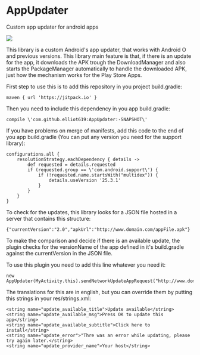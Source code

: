 # AppUpdater
Custom app updater for android apps

[![](https://jitpack.io/v/elliot619/AppUpdater.svg)](https://jitpack.io/#elliot619/AppUpdater)

This library is a custom Android's app updater, that works with Android O and previous versions.
This library main feature is that, if there is an update for the app, it downloads the APK trough the DownloadManager and also starts the PackageManager automatically to handle the downloaded APK, just how the mechanism works for the Play Store Apps.

First step to use this is to add this repository in you project build.gradle:
  ```
  maven { url 'https://jitpack.io' }
  ```

Then you need to include this dependency in you app build.gradle:
```
compile \'com.github.elliot619:AppUpdater:-SNAPSHOT\'
```

If you have problems on merge of manifests, add this code to the end of you app build.gradle (You can put any version you need for the support library):

```
configurations.all {
    resolutionStrategy.eachDependency { details ->
        def requested = details.requested
        if (requested.group == \'com.android.support\') {
            if (!requested.name.startsWith("multidex")) {
                details.useVersion '25.3.1'
            }
        }
    }
}
```

To check for the updates, this library looks for a JSON file hosted in a server that contains this structure:
```
{"currentVersion":"2.0","apkUrl":"http://www.domain.com/appFile.apk"}
```

To make the comparison and decide if there is an available update, the plugin checks for the versionName of the app defined in it's build.gradle against the currentVersion in the JSON file.

To use this plugin you need to add this line whatever you need it:
```
new AppUpdater(MyActivity.this).sendNetworkUpdateAppRequest("http://www.domain.com/fileDescriptor.json");
```

The translations for this are in english, but you can override them by putting this strings in your res/strings.xml:

```
<string name="update_available_title">Update available</string>
<string name="update_available_msg">Press OK to update this app</string>
<string name="update_available_subtitle">Click here to install</string>
<string name="update_error">"Thre was an error while updating, please try again later.</string>
<string name="update_provider_name">Your host</string>
```

